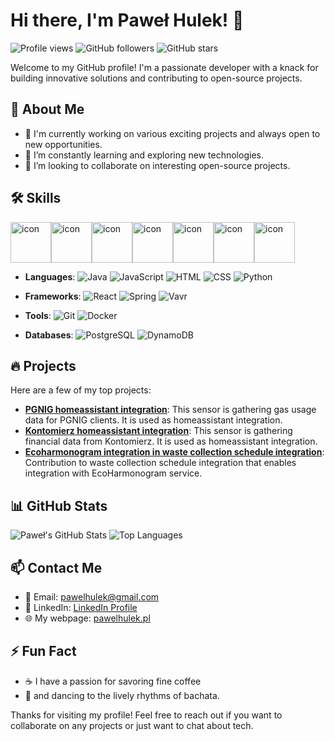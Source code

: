 # Hi there, I'm Paweł Hulek! 👋

![Profile views](https://komarev.com/ghpvc/?username=pawelhulek&color=brightgreen)
![GitHub followers](https://img.shields.io/github/followers/pawelhulek?label=Follow&style=social)
![GitHub stars](https://img.shields.io/github/stars/pawelhulek?affiliations=OWNER%2CCOLLABORATOR&style=social)

Welcome to my GitHub profile! I'm a passionate developer with a knack for building innovative solutions and contributing to open-source projects.

## 🚀 About Me

- 💼 I'm currently working on various exciting projects and always open to new opportunities.
- 🌱 I’m constantly learning and exploring new technologies.
- 👯 I’m looking to collaborate on interesting open-source projects.

## 🛠️ Skills

<div style="display: flex; align-items: flex-start;"><img src="https://techstack-generator.vercel.app/js-icon.svg" alt="icon" width="65" height="65" /><img src="https://techstack-generator.vercel.app/ts-icon.svg" alt="icon" width="65" height="65" /><img src="https://techstack-generator.vercel.app/react-icon.svg" alt="icon" width="65" height="65" /><img src="https://techstack-generator.vercel.app/python-icon.svg" alt="icon" width="65" height="65" /><img src="https://techstack-generator.vercel.app/docker-icon.svg" alt="icon" width="65" height="65" /><img src="https://techstack-generator.vercel.app/aws-icon.svg" alt="icon" width="65" height="65" /><img src="https://techstack-generator.vercel.app/java-icon.svg" alt="icon" width="65" height="65" /></div>

- **Languages**: 
  ![Java](https://img.shields.io/badge/Java-ED8B00?style=for-the-badge&logo=java&logoColor=white)
  ![JavaScript](https://img.shields.io/badge/JavaScript-F7DF1E?style=for-the-badge&logo=javascript&logoColor=black)
  ![HTML](https://img.shields.io/badge/HTML5-E34F26?style=for-the-badge&logo=html5&logoColor=white)
  ![CSS](https://img.shields.io/badge/CSS3-1572B6?style=for-the-badge&logo=css3&logoColor=white)
  ![Python](https://img.shields.io/badge/Python-3776AB?style=for-the-badge&logo=python&logoColor=white)

- **Frameworks**: 
  ![React](https://img.shields.io/badge/React-20232A?style=for-the-badge&logo=react&logoColor=61DAFB)
  ![Spring](https://img.shields.io/badge/Spring-6DB33F?style=for-the-badge&logo=spring&logoColor=white)
  ![Vavr](https://img.shields.io/badge/Vavr-6DB33F?style=for-the-badge&logo=vavr&logoColor=white)

- **Tools**: 
  ![Git](https://img.shields.io/badge/Git-F05032?style=for-the-badge&logo=git&logoColor=white)
  ![Docker](https://img.shields.io/badge/Docker-2496ED?style=for-the-badge&logo=docker&logoColor=white)

- **Databases**: 
  ![PostgreSQL](https://img.shields.io/badge/PostgreSQL-316192?style=for-the-badge&logo=postgresql&logoColor=white)
  ![DynamoDB](https://img.shields.io/badge/DynamoDB-4053D6?style=for-the-badge&logo=amazon-dynamodb&logoColor=white)

## 🔥 Projects

Here are a few of my top projects:

- [**PGNIG homeassistant integration**](https://github.com/pawelhulek/pgnig-sensor): This sensor is gathering gas usage data for PGNIG clients. It is used as homeassistant integration.
- [**Kontomierz homeassistant integration**](https://github.com/pawelhulek/kontomierz-sensor): This sensor is gathering financial data from Kontomierz. It is used as homeassistant integration.
- [**Ecoharmonogram integration in waste collection schedule integration**](https://github.com/pawelhulek/hacs_waste_collection_schedule): Contribution to waste collection schedule integration that enables integration with EcoHarmonogram service.

## 📊 GitHub Stats

![Paweł's GitHub Stats](https://github-readme-stats.vercel.app/api?username=pawelhulek&show_icons=true&theme=radical)
![Top Languages](https://github-readme-stats.vercel.app/api/top-langs/?username=pawelhulek&layout=compact&theme=radical)

## 📫 Contact Me

- 📧 Email: [pawelhulek@gmail.com](mailto:pawelhulek@gmail.com)
- 💼 LinkedIn: [LinkedIn Profile](https://www.linkedin.com/in/pawe%C5%82-hulek/)
- 🌐 My webpage: [pawelhulek.pl](https://www.pawelhulek.pl)

## ⚡ Fun Fact

- ☕ I have a passion for savoring fine coffee 
- 💃 and dancing to the lively rhythms of bachata.

Thanks for visiting my profile! Feel free to reach out if you want to collaborate on any projects or just want to chat about tech.
